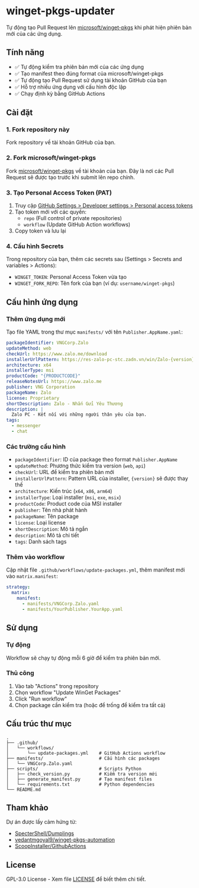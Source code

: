 # winget-pkgs-updater

Tự động tạo Pull Request lên [microsoft/winget-pkgs](https://github.com/microsoft/winget-pkgs) khi phát hiện phiên bản mới của các ứng dụng.

## Tính năng

- ✅ Tự động kiểm tra phiên bản mới của các ứng dụng
- ✅ Tạo manifest theo đúng format của microsoft/winget-pkgs
- ✅ Tự động tạo Pull Request sử dụng tài khoản GitHub của bạn
- ✅ Hỗ trợ nhiều ứng dụng với cấu hình độc lập
- ✅ Chạy định kỳ bằng GitHub Actions

## Cài đặt

### 1. Fork repository này

Fork repository về tài khoản GitHub của bạn.

### 2. Fork microsoft/winget-pkgs

Fork [microsoft/winget-pkgs](https://github.com/microsoft/winget-pkgs) về tài khoản của bạn. Đây là nơi các Pull Request sẽ được tạo trước khi submit lên repo chính.

### 3. Tạo Personal Access Token (PAT)

1. Truy cập [GitHub Settings > Developer settings > Personal access tokens](https://github.com/settings/tokens)
2. Tạo token mới với các quyền:
   - `repo` (Full control of private repositories)
   - `workflow` (Update GitHub Action workflows)
3. Copy token và lưu lại

### 4. Cấu hình Secrets

Trong repository của bạn, thêm các secrets sau (Settings > Secrets and variables > Actions):

- `WINGET_TOKEN`: Personal Access Token vừa tạo
- `WINGET_FORK_REPO`: Tên fork của bạn (ví dụ: `username/winget-pkgs`)

## Cấu hình ứng dụng

### Thêm ứng dụng mới

Tạo file YAML trong thư mục `manifests/` với tên `Publisher.AppName.yaml`:

```yaml
packageIdentifier: VNGCorp.Zalo
updateMethod: web
checkUrl: https://www.zalo.me/download
installerUrlPattern: https://res-zalo-pc-stc.zadn.vn/win/Zalo-{version}-win64.msi
architecture: x64
installerType: msi
productCode: "{PRODUCTCODE}"
releaseNotesUrl: https://www.zalo.me
publisher: VNG Corporation
packageName: Zalo
license: Proprietary
shortDescription: Zalo - Nhắn Gửi Yêu Thương
description: |
  Zalo PC - Kết nối với những người thân yêu của bạn.
tags:
  - messenger
  - chat
```

### Các trường cấu hình

- `packageIdentifier`: ID của package theo format `Publisher.AppName`
- `updateMethod`: Phương thức kiểm tra version (`web`, `api`)
- `checkUrl`: URL để kiểm tra phiên bản mới
- `installerUrlPattern`: Pattern URL của installer, `{version}` sẽ được thay thế
- `architecture`: Kiến trúc (`x64`, `x86`, `arm64`)
- `installerType`: Loại installer (`msi`, `exe`, `msix`)
- `productCode`: Product code của MSI installer
- `publisher`: Tên nhà phát hành
- `packageName`: Tên package
- `license`: Loại license
- `shortDescription`: Mô tả ngắn
- `description`: Mô tả chi tiết
- `tags`: Danh sách tags

### Thêm vào workflow

Cập nhật file `.github/workflows/update-packages.yml`, thêm manifest mới vào `matrix.manifest`:

```yaml
strategy:
  matrix:
    manifest:
      - manifests/VNGCorp.Zalo.yaml
      - manifests/YourPublisher.YourApp.yaml
```

## Sử dụng

### Tự động

Workflow sẽ chạy tự động mỗi 6 giờ để kiểm tra phiên bản mới.

### Thủ công

1. Vào tab "Actions" trong repository
2. Chọn workflow "Update WinGet Packages"
3. Click "Run workflow"
4. Chọn package cần kiểm tra (hoặc để trống để kiểm tra tất cả)

## Cấu trúc thư mục

```
.
├── .github/
│   └── workflows/
│       └── update-packages.yml    # GitHub Actions workflow
├── manifests/                     # Cấu hình các packages
│   └── VNGCorp.Zalo.yaml
├── scripts/                       # Scripts Python
│   ├── check_version.py           # Kiểm tra version mới
│   ├── generate_manifest.py       # Tạo manifest files
│   └── requirements.txt           # Python dependencies
└── README.md
```

## Tham khảo

Dự án được lấy cảm hứng từ:

- [SpecterShell/Dumplings](https://github.com/SpecterShell/Dumplings)
- [vedantmgoyal9/winget-pkgs-automation](https://github.com/vedantmgoyal9/winget-pkgs-automation)
- [ScoopInstaller/GithubActions](https://github.com/ScoopInstaller/GithubActions)

## License

GPL-3.0 License - Xem file [LICENSE](LICENSE) để biết thêm chi tiết.